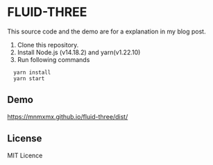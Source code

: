 # FLUID-THREE

This source code and the demo are for a explanation in my blog post.

1. Clone this repository.
2. Install Node.js (v14.18.2) and yarn(v1.22.10)
3. Run following commands
```
  yarn install  
  yarn start
```

## Demo
https://mnmxmx.github.io/fluid-three/dist/

## License
MIT Licence
